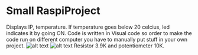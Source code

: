 # Small RaspiProject
Displays IP, temperature. If temperature goes below 20 celcius, led indicates it by going ON.
Code is written in Visual code so order to make the code run on different computer you have to manually put stuff in your own project.
![alt text](https://cdn.discordapp.com/attachments/417015984587538432/685389648339664915/IMG_20200306_093246.jpg)
![alt text](https://i.gyazo.com/d570b71954719f099081bded8ad94437.png)</n>
Resistor 3.9K and potentiometer 10K.
